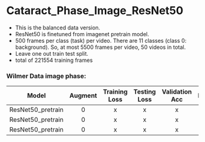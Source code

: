 
# Cataract_Phase_Image_ResNet50
- This is the balanced data version.
- ResNet50 is finetuned from imagenet pretrain model.
- 500 frames per class (task) per video. There are 11 classes (class 0: background). So, at most 5500 frames per video, 50 videos in total.
- Leave one out train test split.
- total of 221554 training frames

### Wilmer Data image phase: 
Model | Augment  | Training Loss | Testing Loss | Validation Acc |  Depth | Dropout | Opti | SLURM ID| Notes |
---|:---:|:---:|:---:|:---:|:---:|:---:|:---: | :---:  |:---: |
ResNet50_pretrain | 0 | x | x | x | x | 50 | x | SGD | local | test=146,149 |
ResNet50_pretrain | 0 | x | x | x | x | 50 | x | SGD | 5544211 | test=146,149 |
ResNet50_pretrain | 0 | x | x | x | x | 50 | x | ADAM | 5544213 | test=146,149 |

